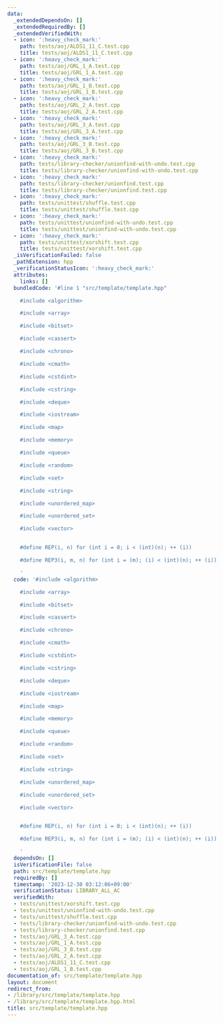 ```yaml
---
data:
  _extendedDependsOn: []
  _extendedRequiredBy: []
  _extendedVerifiedWith:
  - icon: ':heavy_check_mark:'
    path: tests/aoj/ALDS1_11_C.test.cpp
    title: tests/aoj/ALDS1_11_C.test.cpp
  - icon: ':heavy_check_mark:'
    path: tests/aoj/GRL_1_A.test.cpp
    title: tests/aoj/GRL_1_A.test.cpp
  - icon: ':heavy_check_mark:'
    path: tests/aoj/GRL_1_B.test.cpp
    title: tests/aoj/GRL_1_B.test.cpp
  - icon: ':heavy_check_mark:'
    path: tests/aoj/GRL_2_A.test.cpp
    title: tests/aoj/GRL_2_A.test.cpp
  - icon: ':heavy_check_mark:'
    path: tests/aoj/GRL_3_A.test.cpp
    title: tests/aoj/GRL_3_A.test.cpp
  - icon: ':heavy_check_mark:'
    path: tests/aoj/GRL_3_B.test.cpp
    title: tests/aoj/GRL_3_B.test.cpp
  - icon: ':heavy_check_mark:'
    path: tests/library-checker/unionfind-with-undo.test.cpp
    title: tests/library-checker/unionfind-with-undo.test.cpp
  - icon: ':heavy_check_mark:'
    path: tests/library-checker/unionfind.test.cpp
    title: tests/library-checker/unionfind.test.cpp
  - icon: ':heavy_check_mark:'
    path: tests/unittest/shuffle.test.cpp
    title: tests/unittest/shuffle.test.cpp
  - icon: ':heavy_check_mark:'
    path: tests/unittest/unionfind-with-undo.test.cpp
    title: tests/unittest/unionfind-with-undo.test.cpp
  - icon: ':heavy_check_mark:'
    path: tests/unittest/xorshift.test.cpp
    title: tests/unittest/xorshift.test.cpp
  _isVerificationFailed: false
  _pathExtension: hpp
  _verificationStatusIcon: ':heavy_check_mark:'
  attributes:
    links: []
  bundledCode: '#line 1 "src/template/template.hpp"

    #include <algorithm>

    #include <array>

    #include <bitset>

    #include <cassert>

    #include <chrono>

    #include <cmath>

    #include <cstdint>

    #include <cstring>

    #include <deque>

    #include <iostream>

    #include <map>

    #include <memory>

    #include <queue>

    #include <random>

    #include <set>

    #include <string>

    #include <unordered_map>

    #include <unordered_set>

    #include <vector>


    #define REP(i, n) for (int i = 0; i < (int)(n); ++ (i))

    #define REP3(i, m, n) for (int i = (m); (i) < (int)(n); ++ (i))

    '
  code: '#include <algorithm>

    #include <array>

    #include <bitset>

    #include <cassert>

    #include <chrono>

    #include <cmath>

    #include <cstdint>

    #include <cstring>

    #include <deque>

    #include <iostream>

    #include <map>

    #include <memory>

    #include <queue>

    #include <random>

    #include <set>

    #include <string>

    #include <unordered_map>

    #include <unordered_set>

    #include <vector>


    #define REP(i, n) for (int i = 0; i < (int)(n); ++ (i))

    #define REP3(i, m, n) for (int i = (m); (i) < (int)(n); ++ (i))

    '
  dependsOn: []
  isVerificationFile: false
  path: src/template/template.hpp
  requiredBy: []
  timestamp: '2023-12-30 03:12:06+09:00'
  verificationStatus: LIBRARY_ALL_AC
  verifiedWith:
  - tests/unittest/xorshift.test.cpp
  - tests/unittest/unionfind-with-undo.test.cpp
  - tests/unittest/shuffle.test.cpp
  - tests/library-checker/unionfind-with-undo.test.cpp
  - tests/library-checker/unionfind.test.cpp
  - tests/aoj/GRL_3_A.test.cpp
  - tests/aoj/GRL_1_A.test.cpp
  - tests/aoj/GRL_3_B.test.cpp
  - tests/aoj/GRL_2_A.test.cpp
  - tests/aoj/ALDS1_11_C.test.cpp
  - tests/aoj/GRL_1_B.test.cpp
documentation_of: src/template/template.hpp
layout: document
redirect_from:
- /library/src/template/template.hpp
- /library/src/template/template.hpp.html
title: src/template/template.hpp
---
```

